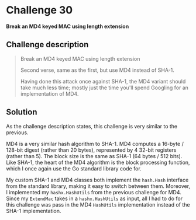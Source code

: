 # Challenge 30

**Break an MD4 keyed MAC using length extension**

## Challenge description

> Break an MD4 keyed MAC using length extension
>
> Second verse, same as the first, but use MD4 instead of SHA-1. 
>
> Having done this attack once against SHA-1, the MD4 variant should take much less time; mostly just the time you'll spend Googling for an implementation of MD4.

## Solution

As the challenge description states, this challenge is very similar to the previous.

MD4 is a very similar hash algorithm to SHA-1. MD4 computes a 16-byte / 128-bit digest (rather than 20 bytes), represented by 4 32-bit registers (rather than 5). The block size is the same as SHA-1 (64 bytes / 512 bits). Like SHA-1, the heart of the MD4 algorithm is the block processing function, which I once again use the Go standard library code for.

My custom SHA-1 and MD4 classes both implement the `hash.Hash` interface from the standard library, making it easy to switch between them. Moreover, I implemented my `hashx.HashUtils` from the previous challenge for MD4. Since my `ExtendMac` takes in a `hashx.HashUtils` as input, all I had to do for this challenge was pass in the MD4 `HashUtils` implementation instead of the SHA-1 implementation.


